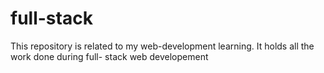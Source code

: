 # full-stack
This repository is related to my web-development learning. It holds all the work done during full- stack web developement
